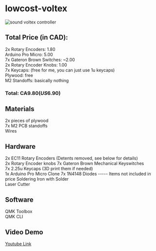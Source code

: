 # lowcost-voltex
![sound voltex controller](https://imgur.com/nk6UyFn)
## Total Price (in CAD):  
2x Rotary Encoders: 1.80  
Arduino Pro Micro: 5.00  
7x Gateron Brown Switches: ~2.00  
2x Rotary Encoder Knobs: 1.00  
7x Keycaps: (free for me, you can just use 1u keycaps)   
Plywood: free   
M2 Standoffs: basically nothing  
### Total: CA$9.80 (US$6.90)  

## Materials
2x pieces of plywood  
7x M2 PCB standoffs  
Wires 

## Hardware

2x EC11 Rotary Encoders (Detents removed, see below for details)  
2x Rotary Encoder knobs
7x Gateron Brown Mechanical Keyswitches  
7x 2.25u Keycaps (3D print them if needed)  
1x Arduino Pro Micro Clone
7x 1N4148 Diodes
----- Items not included in price
Soldering Iron with Solder  
Laser Cutter  

## Software
QMK Toolbox  
QMK CLI

## Video Demo
[Youtube Link](https://youtu.be/W8n6pbJeWsM)

